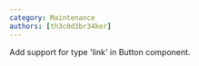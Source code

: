 ```yaml
---
category: Maintenance
authors: [th3c0d3br34ker]
---
```


Add support for type 'link' in Button component.
